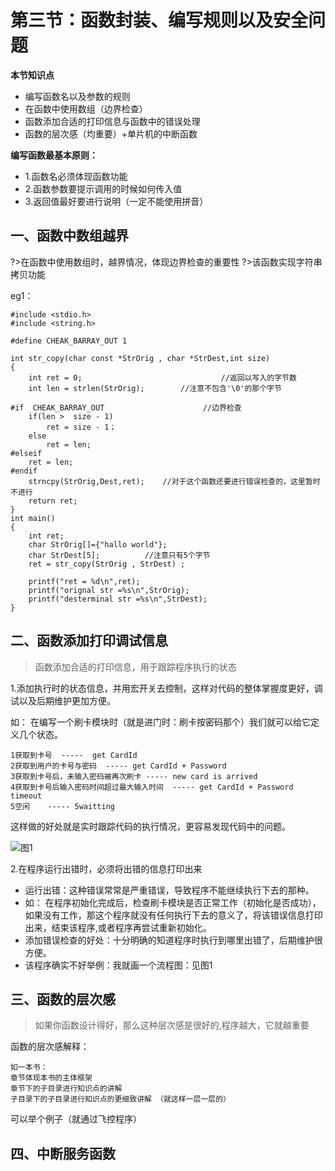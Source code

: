 # 第三节：函数封装、编写规则以及安全问题

**本节知识点**
 
- 编写函数名以及参数的规则
- 在函数中使用数组（边界检查）
- 函数添加合适的打印信息与函数中的错误处理
- 函数的层次感（均重要）+单片机的中断函数

**编写函数最基本原则：**

- 1.函数名必须体现函数功能
- 2.函数参数要提示调用的时候如何传入值
- 3.返回值最好要进行说明（一定不能使用拼音）

## 一、函数中数组越界

?>在函数中使用数组时，越界情况，体现边界检查的重要性
?>该函数实现字符串拷贝功能

eg1：
	
	#include <stdio.h>
	#include <string.h>
	
	#define CHEAK_BARRAY_OUT 1
	
	int str_copy(char const *StrOrig , char *StrDest,int size)   
	{
		int ret = 0;                               //返回以写入的字节数
		int len = strlen(StrOrig);        //注意不包含'\0'的那个字节
	
	#if  CHEAK_BARRAY_OUT                      //边界检查
		if(len >  size - 1)	                      
			ret = size - 1；
		else
			ret = len;
	#elseif
		ret = len;
	#endif
		strncpy(StrOrig,Dest,ret);    //对于这个函数还要进行错误检查的，这里暂时不进行
		return ret;
	}
	int main()
	{
		int ret;
		char StrOrig[]={"hallo world"};
		char StrDest[5];          //注意只有5个字节
		ret = str_copy(StrOrig , StrDest) ;
	
		printf("ret = %d\n",ret);
		printf("orignal str =%s\n",StrOrig);
		printf("desterminal str =%s\n",StrDest);
	}


## 二、函数添加打印调试信息


> 函数添加合适的打印信息，用于跟踪程序执行的状态

1.添加执行时的状态信息，并用宏开关去控制，这样对代码的整体掌握度更好，调试以及后期维护更加方便。

如： 在编写一个刷卡模块时（就是进门时：刷卡按密码那个）我们就可以给它定义几个状态。

	1获取到卡号  -----  get CardId  
	2获取到用户的卡号与密码  ----- get CardId + Password   
	3获取到卡号后，未输入密码被再次刷卡 ----- new card is arrived  
	4获取到卡号后输入密码时间超过最大输入时间  ----- get CardId + Password timeout 
	5空闲    ----- 5waitting 

这样做的好处就是实时跟踪代码的执行情况，更容易发现代码中的问题。

![图1](http://upload-images.jianshu.io/upload_images/6757403-53bb487c0e282c6d.png?imageMogr2/auto-orient/strip%7CimageView2/2/w/1240)


2.在程序运行出错时，必须将出错的信息打印出来

- 运行出错：这种错误常常是严重错误，导致程序不能继续执行下去的那种。
- 如： 在程序初始化完成后，检查刷卡模块是否正常工作（初始化是否成功），如果没有工作，那这个程序就没有任何执行下去的意义了，将该错误信息打印出来，结束该程序,或者程序再尝试重新初始化。
- 添加错误检查的好处：十分明确的知道程序时执行到哪里出错了，后期维护很方便。
- 该程序确实不好举例：我就画一个流程图：见图1


## 三、函数的层次感

> 如果你函数设计得好，那么这种层次感是很好的,程序越大，它就越重要

函数的层次感解释：

	如一本书：
	章节体现本书的主体框架
	章节下的子目录进行知识点的讲解
	子目录下的子目录进行知识点的更细致讲解 （就这样一层一层的）

可以举个例子（就通过飞控程序）


## 四、中断服务函数
